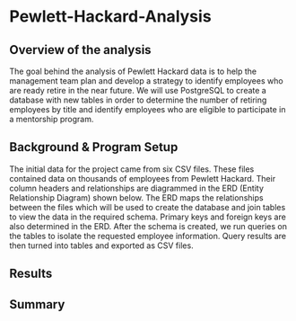 # Pewlett-Hackard-Analysis
## Overview of the analysis
The goal behind the analysis of Pewlett Hackard data is to help the management team plan and develop a strategy to identify employees who are ready retire in the near future. We will use PostgreSQL to create a database with new tables in order to determine the number of retiring employees by title and identify employees who are eligible to participate in a mentorship program. 
## Background & Program Setup
The initial data for the project came from six CSV files. These files contained data on thousands of employees from Pewlett Hackard. Their column headers and relationships are diagrammed in the ERD (Entity Relationship Diagram) shown below. The ERD maps the relationships between the files which will be used to create the database and join tables to view the data in the required schema. Primary keys and foreign keys are also determined in the ERD. After the schema is created, we run queries on the tables to isolate the requested employee information. Query results are then turned into tables and exported as CSV files. 
## Results 
## Summary

